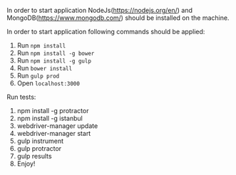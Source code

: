 In order to start application NodeJs(https://nodejs.org/en/) and MongoDB(https://www.mongodb.com/) should be installed on the machine.

In order to start application following commands should be applied:
1. Run `npm install`
2. Run `npm install -g bower`
3. Run `npm install -g gulp`
4. Run `bower install`
5. Run `gulp prod`
6. Open `localhost:3000`

Run tests:
1. npm install -g protractor
2. npm install -g istanbul
3. webdriver-manager update
4. webdriver-manager start
5. gulp instrument
6. gulp protractor
7. gulp results
8. Enjoy!